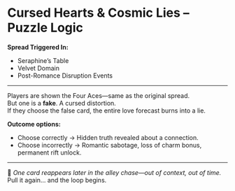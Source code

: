 # Cursed Hearts & Cosmic Lies – Puzzle Logic

**Spread Triggered In:**  
- Seraphine’s Table  
- Velvet Domain  
- Post-Romance Disruption Events

---

Players are shown the Four Aces—same as the original spread.  
But one is a **fake**. A cursed distortion.  
If they choose the false card, the entire love forecast burns into a lie.

**Outcome options:**
- Choose correctly → Hidden truth revealed about a connection.
- Choose incorrectly → Romantic sabotage, loss of charm bonus, permanent rift unlock.

---

🖤 *One card reappears later in the alley chase—out of context, out of time.*  
Pull it again… and the loop begins.
